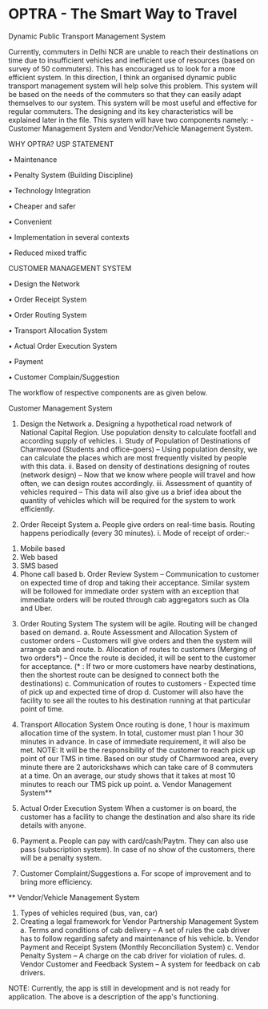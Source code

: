 # OPTRA - The Smart Way to Travel
Dynamic Public Transport Management System

Currently, commuters in Delhi NCR are unable to reach their destinations on time due to insufficient vehicles and inefficient use of resources (based on survey of 50 commuters). This has encouraged us to look for a more efficient system. In this direction, I think an organised dynamic public transport management system will help solve this problem. This system will be based on the needs of the commuters so that they can easily adapt themselves to our system. This system will be most useful and effective for regular commuters. The designing and its key characteristics will be explained later in the file. This system will have two components namely: - Customer Management System and Vendor/Vehicle Management System. 


WHY OPTRA?
USP STATEMENT

•	Maintenance

•	Penalty System (Building Discipline)

•	Technology Integration

•	Cheaper and safer

•	Convenient

•	Implementation in several contexts

•	Reduced mixed traffic


CUSTOMER MANAGEMENT SYSTEM

•	Design the Network

•	Order Receipt System

•	Order Routing System

•	Transport Allocation System

•	Actual Order Execution System

•	Payment

•	Customer Complain/Suggestion

The workflow of respective components are as given below.

Customer Management System
1.	Design the Network
a.	Designing a hypothetical road network of National Capital Region. Use population density to calculate footfall and according supply of vehicles.
i.	Study of Population of Destinations of Charmwood (Students and office-goers) – Using population density, we can calculate the places which are most frequently visited by people with this data.
ii.	Based on density of destinations designing of routes (network design) – Now that we know where people will travel and how often, we can design routes accordingly.
iii.	Assessment of quantity of vehicles required – This data will also give us a brief idea about the quantity of vehicles which will be required for the system to work efficiently.

2.	Order Receipt System
a.	People give orders on real-time basis. Routing happens periodically (every 30 minutes).
i.	Mode of receipt of order:- 
1)	Mobile based
2)	Web based 
3)	SMS based
4)	Phone call based 
b.	Order Review System – Communication to customer on expected time of drop and taking their acceptance. Similar system will be followed for immediate order system with an exception that immediate orders will be routed through cab aggregators such as Ola and Uber.

3.	Order Routing System
The system will be agile. Routing will be changed based on demand.
a.	Route Assessment and Allocation System of customer orders – Customers will give orders and then the system will arrange cab and route. 
b.	Allocation of routes to customers (Merging of two orders*) – Once the route is decided, it will be sent to the customer for acceptance. (* : If two or more customers have nearby destinations, then the shortest route can be designed to connect both the destinations) 
c.	Communication of routes to customers - Expected time of pick up and expected time of drop
d.	Customer will also have the facility to see all the routes to his destination running at that particular point of time.

4.	Transport Allocation System 
Once routing is done, 1 hour is maximum allocation time of the system. In total, customer must plan 1 hour 30 minutes in advance. In case of immediate requirement, it will also be met.
NOTE: It will be the responsibility of the customer to reach pick up point of our TMS in time. Based on our study of Charmwood area, every minute there are 2 autorickshaws which can take care of 8 commuters at a time. On an average, our study shows that it takes at most 10 minutes to reach our TMS pick up point. 
a.	Vendor Management System**

5.	Actual Order Execution System
When a customer is on board, the customer has a facility to change the destination and also share its ride details with anyone.

6.	Payment
a.	People can pay with card/cash/Paytm. They can also use pass (subscription system). In case of no show of the customers, there will be a penalty system.

7.	Customer Complaint/Suggestions
a.	For scope of improvement and to bring more efficiency.

** Vendor/Vehicle Management System
1.	Types of vehicles required (bus, van, car)
2.	Creating a legal framework for Vendor Partnership Management System
a.	Terms and conditions of cab delivery – A set of rules the cab driver has to follow regarding safety and maintenance of his vehicle.
b.	Vendor Payment and Receipt System (Monthly Reconciliation System) 
c.	Vendor Penalty System – A charge on the cab driver for violation of rules.
d.	Vendor Customer and Feedback System – A system for feedback on cab drivers.

NOTE: Currently, the app is still in development and is not ready for application. The above is a description of the app's functioning.
